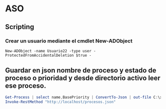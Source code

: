 # ASO
## Scripting

### Crear un usuario mediante el cmdlet New-ADObject
```
New-ADObject -name Usuario22 -type user -ProtectedFromAccidentalDeletion $true -
```
## Guardar en json nombre de proceso y estado de proceso o prioridad y desde directorio activo leer ese proceso.
``` powershell
Get-Process | select name,BasePriority | ConvertTo-Json | out-file C:\xampp\htdocs\procesos.json -Encoding default
Invoke-RestMethod "http://localhost/procesos.json"
```
